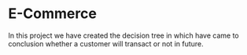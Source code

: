 # E-Commerce
In this project we have created the decision tree in which have came to conclusion whether a customer will transact or not in future.
